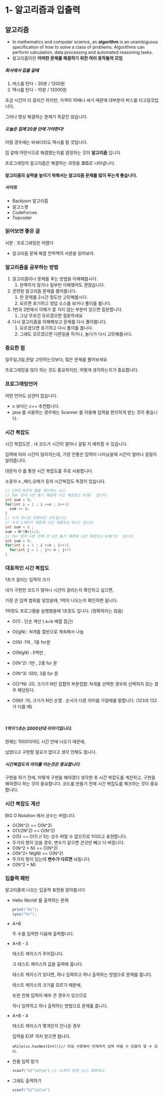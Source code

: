# 1- 알고리즘과 입출력

## 알고리즘

- In mathematics and computer science, an **algorithm** is an unambiguous specification of how to solve a class of problems. Algorithms can perform calculation, data processing and automated reasoning tasks.
- 알고리즘이란 **어떠한 문제를 해결하기 위한 여러 동작들의 모임**



##### 회사에서 집을 갈때

1. 버스를 탄다 - 30분 / 1200원
2. 택시를 탄다 - 10분 / 12000원

 조금 시간이 더 걸리긴 하지만, 가격이 10배나 싸기 때문에 대부분이 버스를 타고갈것입니다.



그러나 항상 해결하는 문제가 똑같진 않습니다.



##### 오늘은 집에 20분 안에 가야한다!

이럴 경우에는 비싸더라도 택시를 탈 것입니다.



집 갈때 어떤식으로 해결했는지를 결정하는 것이 **알고리즘** 입니다



프로그래밍의 알고리즘은 해결하는 과정을 **코드**로 나타냅니다.



#### 알고리즘의 실력을 높이기 위해서는 알고리즘 문제를 많이 푸는게 좋습니다.

##### 사이트 

- Backjoon 알고리즘
- 알고스팟
- CodeForces
- Topcoder  

### 읽어보면 좋은 글

서문 : 프로그래밍은 어렵다

- 알고리즘 문제 해결 전략책의 서문을 읽어보자.



### 알고리즘을 공부하는 방법

1. 알고리즘이나 문제를 푸는 방법을 이해해봅시다.
   1. 완벽하지 않거나 일부만 이해했어도 괜찮습니다.
2. 관련된 알고리즘 문제를 풀어봅니다.
   1. 한 문제를 2시간 정도만 고민해봅시다. 
   2. 모르면 포기하고 정답 소스를 보거나 풀이를 봅니다.
3. 1번과 2번에서 이해가 잘 가지 않는 부분이 있으면 질문합니다.
   1. 그냥 무조건 모르겠으면 질문하세요
4. 다시 알고리즘을 이해해보고 문제를 다시 풀어봅니다.
   1. 모르겠으면 포기하고 다시 풀이를 봅니다.
   2. 그래도 모르겠으면 다른일을 하거나, 놀다가 다시 고민해봅시다.

### 중요한 점

일주일,3일,한달 고민하는것보다, 많은 문제를 풀어보세요

프로그래밍을 많이 하는 것도 중요하지만, 어떻게 생각하는지가 중요합니다.



### 프로그래밍언어

어떤 언어도 상관이 없습니다. 

- c 보다는 c++ 추천합니다.
- java 를 사용하는 경우에는 Scanner 를 이용해 입력을 편리하게 받는 것이 좋습니다.



### 시간 복잡도

시간 복잡도란 , 내 코드가 시간이 얼마나 걸릴 지 예측할 수 있습니다.

입력에 따라 시간이 달라지는데, 가장 안좋은 입력이 나타났을때 시간이 얼마나 걸릴지 알려줍니다.

대문자 O 를 통한 시간 복잡도를 주로 사용합니다.

소문자 o ,세타,오메가 등의 시간복잡도 측정이 있습니다.



```java
// 1부터 N까지 합을 계산하는 소스 
// for 문이 n번 돌기 때문에 시간 복잡도는 O(N)  입니다.
int sum = 0;
for(int i = 1 ; i <=n ; i++){
  sum += i;
}
// 수식 하나로 이루어진 코드입니다.
// 수식 1개이기 때문에 시간 복잡도는 O(1) 입니다.
int sum = 0 ;
sum = N*(N+1)/2;
// for 문이 n번 안에 또 n번 돌기 때문에 시간 복잡도는 O(N^2)  입니다.
int sum = 0;
for(int i = 1 ; i <=n ; i++){
  for(int j = 1 ; j<= n ; j++)
}
```

### 대표적인 시간 복잡도

1초가 걸리는 입력의 크기 

내가 구현한 코드가 얼마나 시간이 걸리는지 확인하고 싶으면,

가장 큰 입력 범위를 넣었을때, 1억이 나오는지 확인하면 됩니다.

1억정도 프로그램을 실행했을때 1초정도 입니다. (정확하지는 않음)

- O(1) : 단순 계산 ( a+b 배열 접근)

- O(lgN) : N개를 절반으로 계속해서 나눔

- O(N) :1억 , 1중 for문

- O(NlgN) : 5백만 , 

- O(N^2) :1만 , 2중 for 문

- O(N^3) :500, 3중 for 문

- O(2^N) :20, 크기가 N인 집합의 부분집합: N개를 선택한 경우와 선택하지 않는 경우 해당된다.

- O(N!) :10, 크기가 N인 순열 . 순서가 다른 의미를 가질때를 말합니다. (123과 132가 다를 때)

  ​

##### 1억이 1초는 2000년대 이야기입니다. 

현재는 1000이어도 시간 안에 나오기 때문에, 

 넘었다고 구현할 필요가 없다고 생각 안해도 됩니다.



##### 시간복잡도의 의미를 아는것은 중요합니다.

구현을 하기 전에, 어떻게 구현을 해야겠다 생각한 후 시간 복잡도를 계산하고, 구현을 해야겠다 하는 것이 중요합니다. 코드를 만들기 전에 시간 복잡도를 체크하는 것이 중요합니다.



### 시간 복잡도 계산

BIG O Notation 에서 상수는 버립니다.

- O(3N^2)  == O(N^2)
- O(1/2N^2) == O(N^2)
- O(5) == O(1)  // 5는 상수 버릴 수 없으므로 1이라고 표현합니다.
- 두가지 항이 있을 경우, 변수가 같으면 큰것만 빼고 다 버립니다.
- O(N^2 + N)  == O(N^2)
- O(N^2+ NlgN)  == O(N^2)
- 두가지 항이 있는데 **변수가 다르면** 놔둡니다.
- O(N^2 + M)



### 입출력 패턴

알고리즘에 나오는 입출력 표현을 알아봅시다



- Hello World! 를 출력하는 문제

  ```java
  print("hi");
  syso("hi");
  ```

- A+B

  두 수를 입력한 다음에 출력합니다.

- A+B - 3

  테스트 케이스가 주어집니다.

  크 테스트 케이스의 값을 출력해 줍니다. 

  테스트 케이스가 있다면, 하나 입력하고 하나 출력하는 방법으로 문제를 풉니다.

  테스트 케이스의 크기를 모르기 때문에,

  또한 전체 입력이 매우 큰 경우가 있으므로 

  하나 입력하고 하나 출력하는 방법으로 문제를 풉니다.

- A+B - 4

  테스트 케이스가 몇개인지 안나온 경우

  입력을 EOF 까지 받으면 됩니다.

  ``` ㅓㅁㅍㅁ
  while(sc.hasNextInt())// 이걸 사용해서 언제까지 입력 바을 수 있을지 알 수 있다.
  ```

- 한줄 입력 받기

  ```c
  scanf("%[^\n]\n") // \n까지 입력 \n는 제외하고 
  ```

- 그래도 출력하기

  ```java
  scanf("%[^\n]\n")
  ```

  ​